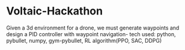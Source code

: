 # Voltaic-Hackathon
Given a 3d environment for a drone, we must generate waypoints and design a PID controller with waypoint navigation- tech used: python, pybullet, numpy, gym-pybullet, RL algorithm(PPO, SAC, DDPG)
